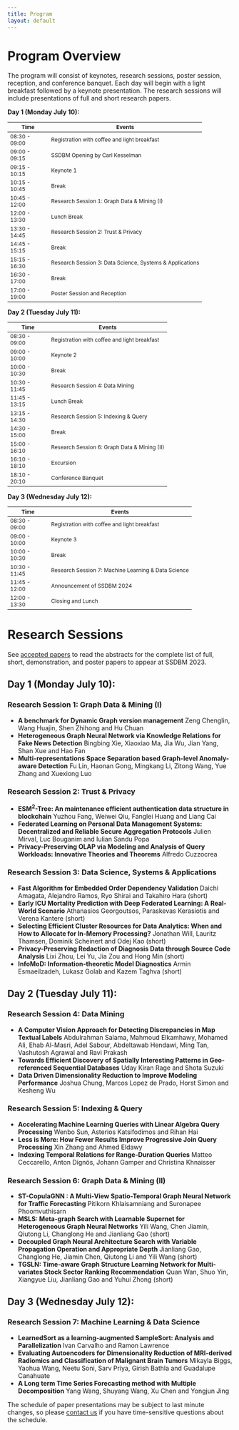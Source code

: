 ```yaml
---
title: Program
layout: default
---
```


# Program Overview

<style scoped>
    table
    {
        font-size: 12px;
        table-layout: fixed;
    }

    th:nth-child(1)
    {
        width: 80px;
        overflow: hidden;
    }
</style>

The program will consist of keynotes, research sessions, poster session, reception, and conference banquet. 
Each day will begin with a light breakfast followed by a keynote presentation. 
The research sessions will include presentations of full and short research papers. 

**Day 1 (Monday July 10):**

| Time          | Events                                                   |
|---------------|----------------------------------------------------------|
| 08:30 - 09:00 | Registration with coffee and light breakfast             |
| 09:00 - 09:15 | SSDBM Opening by Carl Kesselman                          |
| 09:15 - 10:15 | Keynote 1                                                |
| 10:15 - 10:45 | Break                                                    |
| 10:45 - 12:00 | Research Session 1: Graph Data & Mining (I)              |
| 12:00 - 13:30 | Lunch Break                                              |
| 13:30 - 14:45 | Research Session 2: Trust & Privacy                      |
| 14:45 - 15:15 | Break                                                    |
| 15:15 - 16:30 | Research Session 3: Data Science, Systems & Applications |
| 16:30 - 17:00 | Break                                                    |
| 17:00 - 19:00 | Poster Session and Reception                             |

**Day 2 (Tuesday July 11):**

| Time           | Events                                       |
|----------------|----------------------------------------------|
| 08:30 - 09:00 | Registration with coffee and light breakfast |
| 09:00 - 10:00 | Keynote 2                                    |
| 10:00 - 10:30 | Break                                        |
| 10:30 - 11:45 | Research Session 4: Data Mining              |
| 11:45 - 13:15 | Lunch Break                                  |
| 13:15 - 14:30 | Research Session 5: Indexing & Query         |
| 14:30 - 15:00 | Break                                        |
| 15:00 - 16:10 | Research Session 6: Graph Data & Mining (II) |
| 16:10 - 18:10 | Excursion                                    |
| 18:10 - 20:10 | Conference Banquet                           |

**Day 3 (Wednesday July 12):**

| Time           | Events                                              |
|----------------|-----------------------------------------------------|
| 08:30 - 09:00 | Registration with coffee and light breakfast        |
| 09:00 - 10:00 | Keynote 3                                           |
| 10:00 - 10:30 | Break                                               |
| 10:30 - 11:45 | Research Session 7: Machine Learning & Data Science |
| 11:45 - 12:00 | Announcement of SSDBM 2024                          |
| 12:00 - 13:30 | Closing and Lunch                                   |

# Research Sessions

See [accepted papers](./accepted-papers.md) to read the abstracts for the complete list of full, short, demonstration, and poster papers to appear at SSDBM 2023.

## Day 1 (Monday July 10):

### Research Session 1: Graph Data & Mining (I)

* **A benchmark for Dynamic Graph version management** Zeng Chenglin, Wang Huajin, Shen Zhihong and Hu Chuan
* **Heterogeneous Graph Neural Network via Knowledge Relations for Fake News Detection** Bingbing Xie, Xiaoxiao Ma, Jia Wu, Jian Yang, Shan Xue and Hao Fan
* **Multi-representations Space Separation based Graph-level Anomaly-aware Detection** Fu Lin, Haonan Gong, Mingkang Li, Zitong Wang, Yue Zhang and Xuexiong Luo

### Research Session 2: Trust & Privacy

* **ESM$^2$-Tree: An maintenance efficient authentication data structure in blockchain** Yuzhou Fang, Weiwei Qiu, Fanglei Huang and Liang Cai
* **Federated Learning on Personal Data Management Systems: Decentralized and Reliable Secure Aggregation Protocols** Julien Mirval, Luc Bouganim and Iulian Sandu Popa
* **Privacy-Preserving OLAP via Modeling and Analysis of Query Workloads: Innovative Theories and Theorems** Alfredo Cuzzocrea

### Research Session 3: Data Science, Systems & Applications

* **Fast Algorithm for Embedded Order Dependency Validation** Daichi Amagata, Alejandro Ramos, Ryo Shirai and Takahiro Hara (short)
* **Early ICU Mortality Prediction with Deep Federated Learning: A Real-World Scenario** Athanasios Georgoutsos, Paraskevas Kerasiotis and Verena Kantere (short)
* **Selecting Efficient Cluster Resources for Data Analytics: When and How to Allocate for In-Memory Processing?** Jonathan Will, Lauritz Thamsen, Dominik Scheinert and Odej Kao (short)
* **Privacy-Preserving Redaction of Diagnosis Data through Source Code Analysis** Lixi Zhou, Lei Yu, Jia Zou and Hong Min (short)
* **InfoMoD: Information-theoretic Model Diagnostics** Armin Esmaeilzadeh, Lukasz Golab and Kazem Taghva (short)

## Day 2 (Tuesday July 11):

### Research Session 4: Data Mining

* **A Computer Vision Approach for Detecting Discrepancies in Map Textual Labels** Abdulrahman Salama, Mahmoud Elkamhawy, Mohamed Ali, Ehab Al-Masri, Adel Sabour, Abdeltawab Hendawi, Ming Tan, Vashutosh Agrawal and Ravi Prakash
* **Towards Efficient Discovery of Spatially Interesting Patterns in Geo-referenced Sequential Databases** Uday Kiran Rage and Shota Suzuki
* **Data Driven Dimensionality Reduction to Improve Modeling Performance** Joshua Chung, Marcos Lopez de Prado, Horst Simon and Kesheng Wu

### Research Session 5: Indexing & Query

* **Accelerating Machine Learning Queries with Linear Algebra Query Processing** Wenbo Sun, Asterios Katsifodimos and Rihan Hai
* **Less is More: How Fewer Results Improve Progressive Join Query Processing** Xin Zhang and Ahmed Eldawy
* **Indexing Temporal Relations for Range-Duration Queries** Matteo Ceccarello, Anton Dignös, Johann Gamper and Christina Khnaisser

### Research Session 6: Graph Data & Mining (II)

* **ST-CopulaGNN : A Multi-View Spatio-Temporal Graph Neural Network for Traffic Forecasting** Pitikorn Khlaisamniang and Suronapee Phoomvuthisarn
* **MSLS: Meta-graph Search with Learnable Supernet for Heterogeneous Graph Neural Networks** Yili Wang, Chen Jiamin, Qiutong Li, Changlong He and Jianliang Gao (short)
* **Decoupled Graph Neural Architecture Search with Variable Propagation Operation and Appropriate Depth** Jianliang Gao, Changlong He, Jiamin Chen, Qiutong Li and Yili Wang (short)
* **TGSLN: Time-aware Graph Structure Learning Network for Multi-variates Stock Sector Ranking Recommendation** Quan Wan, Shuo Yin, Xiangyue Liu, Jianliang Gao and Yuhui Zhong (short)

## Day 3 (Wednesday July 12):

### Research Session 7: Machine Learning & Data Science

* **LearnedSort as a learning-augmented SampleSort: Analysis and Parallelization** Ivan Carvalho and Ramon Lawrence
* **Evaluating Autoencoders for Dimensionality Reduction of MRI-derived Radiomics and Classification of Malignant Brain Tumors** Mikayla Biggs, Yaohua Wang, Neetu Soni, Sarv Priya, Girish Bathla and Guadalupe Canahuate
* **A Long term Time Series Forecasting method with Multiple Decomposition** Yang Wang, Shuyang Wang, Xu Chen and Yongjun Jing

The schedule of paper presentations may be subject to last minute changes, so please [contact us](mailto:ssdbm2023@easychair.org) if you have time-sensitive questions about the schedule.
